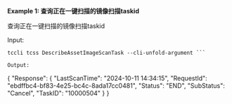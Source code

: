 **Example 1: 查询正在一键扫描的镜像扫描taskid**

查询正在一键扫描的镜像扫描taskid

Input: 

```
tccli tcss DescribeAssetImageScanTask --cli-unfold-argument ```

Output: 
```
{
    "Response": {
        "LastScanTime": "2024-10-11 14:34:15",
        "RequestId": "ebdffbc4-bf83-4e25-bc4c-8ada17cc0481",
        "Status": "END",
        "SubStatus": "Cancel",
        "TaskID": "10000504"
    }
}
```


